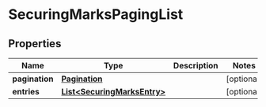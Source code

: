 
# SecuringMarksPagingList

## Properties
Name | Type | Description | Notes
------------ | ------------- | ------------- | -------------
**pagination** | [**Pagination**](Pagination.md) |  |  [optional]
**entries** | [**List&lt;SecuringMarksEntry&gt;**](SecuringMarksEntry.md) |  |  [optional]



